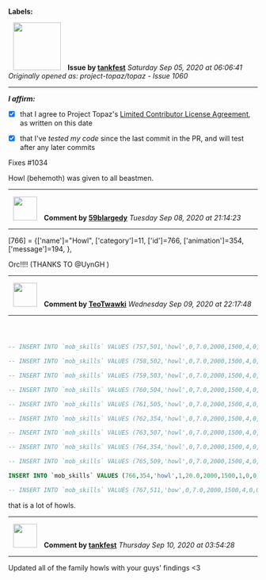**Labels:**



<a href="https://github.com/tankfest"><img src="https://avatars1.githubusercontent.com/u/37684138?v=4" width="96" height="96" hspace="10"></img></a> **Issue by [tankfest](https://github.com/tankfest)**
_Saturday Sep 05, 2020 at 06:06:41_
_Originally opened as: project-topaz/topaz - Issue 1060_

----

<!-- place 'x' mark between square [] brackets to affirm: -->
**_I affirm:_**
- [x] that I agree to Project Topaz's [Limited Contributor License Agreement](http://project-topaz.com/blob/release/CONTRIBUTOR_AGREEMENT.md), as written on this date
- [x] that I've _tested my code_ since the last commit in the PR, and will test after any later commits

Fixes #1034 

Howl (behemoth) was given to all beastmen.


----
<a href="https://github.com/59blargedy"><img src="https://avatars0.githubusercontent.com/u/52636208?v=4" width="48" height="48" hspace="10"></img></a> **Comment by [59blargedy](https://github.com/59blargedy)**
_Tuesday Sep 08, 2020 at 21:14:23_

----

[766]  = {['name']="Howl",                           ['category']=11, ['id']=766,  ['animation']=354,  ['message']=194, },
Orc!!!! (THANKS TO @UynGH )


----
<a href="https://github.com/TeoTwawki"><img src="https://avatars0.githubusercontent.com/u/6871475?v=4" width="48" height="48" hspace="10"></img></a> **Comment by [TeoTwawki](https://github.com/TeoTwawki)**
_Wednesday Sep 09, 2020 at 22:17:48_

----

```sql

-- INSERT INTO `mob_skills` VALUES (757,501,'howl',0,7.0,2000,1500,4,0,0,0,0,0,0);
-- INSERT INTO `mob_skills` VALUES (758,502,'howl',0,7.0,2000,1500,4,0,0,0,0,0,0);
-- INSERT INTO `mob_skills` VALUES (759,503,'howl',0,7.0,2000,1500,4,0,0,0,0,0,0);
-- INSERT INTO `mob_skills` VALUES (760,504,'howl',0,7.0,2000,1500,4,0,0,0,0,0,0);
-- INSERT INTO `mob_skills` VALUES (761,505,'howl',0,7.0,2000,1500,4,0,0,0,0,0,0);
-- INSERT INTO `mob_skills` VALUES (762,354,'howl',0,7.0,2000,1500,4,0,0,0,0,0,0);
-- INSERT INTO `mob_skills` VALUES (763,507,'howl',0,7.0,2000,1500,4,0,0,0,0,0,0);
-- INSERT INTO `mob_skills` VALUES (764,354,'howl',0,7.0,2000,1500,4,0,0,0,0,0,0);
-- INSERT INTO `mob_skills` VALUES (765,509,'howl',0,7.0,2000,1500,4,0,0,0,0,0,0);
INSERT INTO `mob_skills` VALUES (766,354,'howl',1,20.0,2000,1500,1,0,0,0,0,0,0); -- Orc
-- INSERT INTO `mob_skills` VALUES (767,511,'bow',0,7.0,2000,1500,4,0,0,0,0,0,0);
```
that is a lot of howls.


----
<a href="https://github.com/tankfest"><img src="https://avatars1.githubusercontent.com/u/37684138?v=4" width="48" height="48" hspace="10"></img></a> **Comment by [tankfest](https://github.com/tankfest)**
_Thursday Sep 10, 2020 at 03:54:28_

----

Updated all of the family howls with your guys' findings <3
